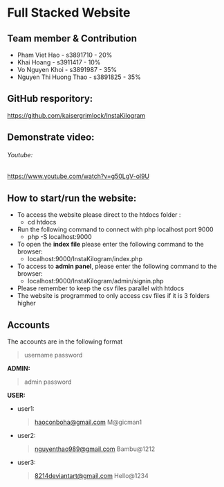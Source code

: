 # Full Stacked Website

## Team member & Contribution

- Pham Viet Hao - s3891710 - 20%
- Khai Hoang - s3911417 - 10%
- Vo Nguyen Khoi - s3891987 - 35%
- Nguyen Thi Huong Thao - s3891825 - 35%

## GitHub resporitory:

https://github.com/kaisergrimlock/InstaKilogram

## Demonstrate video:

###### Youtube:

https://www.youtube.com/watch?v=g50LgV-ol9U

## How to start/run the website:

- To access the website please direct to the htdocs folder :
  - cd htdocs
- Run the following command to connect with php localhost port 9000
  - php -S localhost:9000
- To open the **index file** please enter the following command to the browser:
  - localhost:9000/InstaKilogram/index.php
- To access to **admin panel**, please enter the following command to the browser:
  - localhost:9000/InstaKilogram/admin/signin.php
- Please remember to keep the csv files parallel with htdocs
- The website is programmed to only access csv files if it is 3 folders higher

## Accounts

The accounts are in the following format

> username
> password

**ADMIN:**

> admin
> password

**USER:**

- user1:

  > haoconboha@gmail.com
  > M@gicman1

- user2:

  > nguyenthao989@gmail.com
  > Bambu@1212

- user3:
  > 8214deviantart@gmail.com
  > Hello@1234
